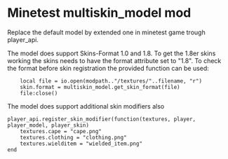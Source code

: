 # Minetest multiskin_model mod

Replace the default model by extended one in minetest game trough player_api.

The model does support Skins-Format 1.0 and 1.8. 
To get the 1.8er skins working the skins needs to have the format attribute set to "1.8".
To check the format before skin registration the provided function can be used:
```
	local file = io.open(modpath.."/textures/"..filename, "r")
	skin.format = multiskin_model.get_skin_format(file)
	file:close()
```

The model does support additional skin modifiers also
```
player_api.register_skin_modifier(function(textures, player, player_model, player_skin)
	textures.cape = "cape.png"
	textures.clothing = "clothing.png"
	textures.wielditem = "wielded_item.png"
end
```
